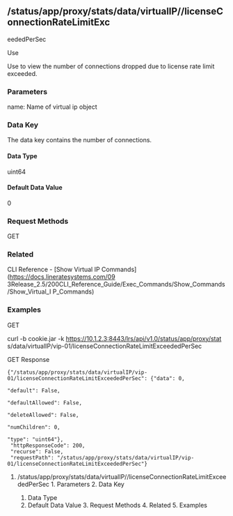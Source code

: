 ## /status/app/proxy/stats/data/virtualIP/<name>/licenseConnectionRateLimitExc
eededPerSec

Use

Use to view the number of connections dropped due to license rate limit
exceeded.

### Parameters

name: Name of virtual ip object

### Data Key

The data key contains the number of connections.

#### Data Type

uint64

#### Default Data Value

0

### Request Methods

GET

### Related

CLI Reference - [Show Virtual IP Commands](https://docs.lineratesystems.com/09
3Release_2.5/200CLI_Reference_Guide/Exec_Commands/Show_Commands/Show_Virtual_I
P_Commands)

### Examples

GET

curl -b cookie.jar -k https://10.1.2.3:8443/lrs/api/v1.0/status/app/proxy/stat
s/data/virtualIP/vip-01/licenseConnectionRateLimitExceededPerSec

GET Response

    
    {"/status/app/proxy/stats/data/virtualIP/vip-01/licenseConnectionRateLimitExceededPerSec": {"data": 0,
                                                                                                 "default": False,
                                                                                                 "defaultAllowed": False,
                                                                                                 "deleteAllowed": False,
                                                                                                 "numChildren": 0,
                                                                                                 "type": "uint64"},
     "httpResponseCode": 200,
     "recurse": False,
     "requestPath": "/status/app/proxy/stats/data/virtualIP/vip-01/licenseConnectionRateLimitExceededPerSec"}
    

  1. /status/app/proxy/stats/data/virtualIP/<name>/licenseConnectionRateLimitExceededPerSec
    1. Parameters
    2. Data Key
      1. Data Type
      2. Default Data Value
    3. Request Methods
    4. Related
    5. Examples

